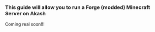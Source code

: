 ### This guide will allow you to run a Forge (modded) Minecraft Server on Akash 

Coming real soon!!!
